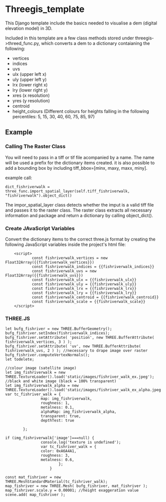 # Threegis_template

This Django template include the basics needed to visualise a dem (digital elevation model) in 3D. 

Included in this template are a few class methods stored under threegis->threed_func.py, which converts a dem to a dictionary contaianing the following:
* vertices
* indices
* uvs
* ulx (upper left x)
* uly (upper left y)
* lrx (lower right x)
* lry (lower right y)
* xres (x resolution)
* yres (y resolution)
* centroid
* height_colours (Different colours for heights falling in the following percentiles: 5, 15, 30, 40, 60, 75, 85, 97)


## Example

### Calling The Raster Class

You will need to pass in a tiff or tif file acompanied by a name. The name will be used a prefix for the dictionary items created.
it is also possible to add a bounding box by including tiff_bbox=[minx, maxy, maxx, miny].

example call:

```
dict_fishriverwalk = three_func.import_spatial_layer(self.tiff_fishriverwalk, "fishriverwalk").object_dict()
```

The impor_spatial_layer class detects whether the imput is a valid tiff file and passes it to the raster class. The raster class extracts all necessary information and package and return a dictionary by calling object_dict().

### Create JAvaScript Variables
Convert the dictionary items to the correct three.js format by creating the following JavaScript variables inside the project's html file:

```
    <script>
            const fishriverwalk_vertices = new Float32Array({{fishriverwalk_vertices}})
            const fishriverwalk_indices = {{fishriverwalk_indices}}
            const fishriverwalk_uvs = new Float32Array({{fishriverwalk_uvs}})
            const fishriverwalk_ulx = {{fishriverwalk_ulx}}
            const fishriverwalk_uly = {{fishriverwalk_uly}}
            const fishriverwalk_lrx = {{fishriverwalk_lrx}}
            const fishriverwalk_lry = {{fishriverwalk_lry}}
            const fishriverwalk_centroid = {{fishriverwalk_centroid}}
            const fishriverwalk_scale = {{fishriverwalk_scale}}
    </script>
```

### THREE.JS

```
let bufg_fishriver = new THREE.BufferGeometry();
bufg_fishriver.setIndex(fishriverwalk_indices);
bufg_fishriver.setAttribute( 'position', new THREE.BufferAttribute( fishriverwalk_vertices, 3 ) );
bufg_fishriver.setAttribute( 'uv', new THREE.BufferAttribute( fishriverwalk_uvs, 2 ) ); //necessary to drape image over raster
bufg_fishriver.computeVertexNormals();
let todelete;

//colour image (satellite image)
let img_fishriverwalk = new THREE.TextureLoader().load('static/images/fishriver_walk_ex.jpeg');
//black and white image (black = 100% transparent)
let img_fishriverwalk_alpha = new THREE.TextureLoader().load('static/images/fishriver_walk_ex_alpha.jpeg');
var tc_fishriver_walk = {
                map: img_fishriverwalk,
                roughness: 1,
                metalness: 0.1,
                alphaMap: img_fishriverwalk_alpha,
                transparent: true,
                depthTest: true

        };

if (img_fishriverwalk['image']===null) {
                console.log('texture is undefined');
                var tc_fishriver_walk = {
                color: 0xA6A4A1,
                roughness: 3,
                metalness: 0.6,
                        };
                    }

const mat_fishriver = new THREE.MeshStandardMaterial(tc_fishriver_walk);
map_fishriver = new THREE.Mesh( bufg_fishriver, mat_fishriver );
map_fishriver.scale.y = 0.00001; //height exaggeration value
scene.add( map_fishriver );

```







    
